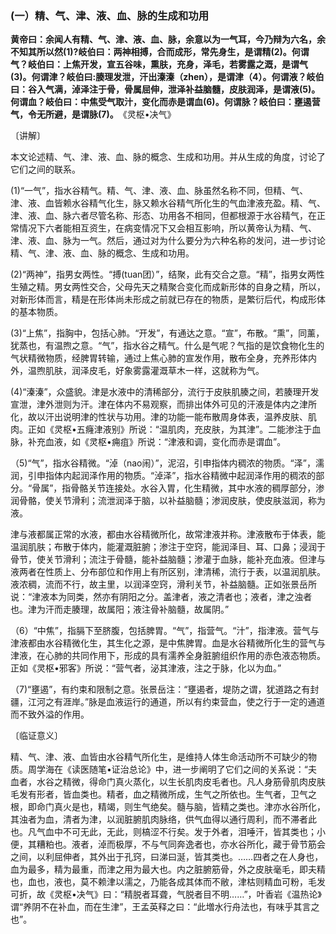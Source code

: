 ### (一）精、气、津、液、血、脉的生成和功用

**黄帝曰：余闻人有精、气、津、液、血、脉，余意以为一气耳，今乃辩为六名，余不知其所以然(1)?岐伯曰：两神相搏，合而成形，常先身生，是谓精(2)。何谓气？岐伯曰：上焦开发，宣五谷味，熏肤，充身，泽毛，若雾露之溉，是谓气(3)。何谓津？岐伯曰:腠理发泄，汗出溱溱（zhen），是谓津（4）。何谓液？岐伯曰：谷入气满，淖泽注于骨，骨属屈伸，泄泽补益脑髓，皮肤润泽，是谓液(5)。何谓血？岐伯曰：中焦受气取汁，变化而赤是谓血(6)。何谓脉？岐伯曰：壅遏营气，令无所避，是谓脉(7)。**
​ 《灵枢•决气》

〔讲解〕

本文论述精、气、津、液、血、脉的概念、生成和功用。并从生成的角度，讨论了它们之间的联系。

(1)“一气”，指水谷精气。精、气、津、液、血、脉虽然名称不同，但精、气、津、液、血皆赖水谷精气化生，脉又赖水谷精气所化生的气血津液充盈。精、气、津、液、血、脉六者尽管名称、形态、功用各不相同，但都根源于水谷精气，在正常情况下六者能相互资生，在病变情况下又会相互影响，所以黄帝认为精、气、津、液、血、脉为一气。然后，通过对为什么要分为六种名称的发问，进一步讨论精、气、津、液、血、脉的概念、生成和功用。

(2)“两神”，指男女两性。“搏(tuan团）”，结聚，此有交合之意。“精”，指男女两性生殖之精。男女两性交合，父母先天之精聚合变化而成新形体的自身之精，所以，对新形体而言，精是在形体尚未形成之前就已存在的物质，是繁衍后代，构成形体的基本物质。

(3)“上焦”，指胸中，包括心肺。“开发”，有通达之意。“宣”，布散。“熏”，同薰，犹蒸也，有温煦之意。“气”，指水谷之精气。什么是气呢？气指的是饮食物化生的气状精微物质，经脾胃转输，通过上焦心肺的宣发作用，散布全身，充养形体内外，温煦肌肤，润泽皮毛，好象雾露灌溉草木一样，这就称为气。

(4)“溱溱”，众盛貌。津是水液中的清稀部分，流行于皮肤肌腠之间，若腠理开发宣泄，津外泄则为汗。津在体内不易观察，而排出体外可见的汗液是体内之津所化，故以汗出说明津的性状与功用。津的功能一能布散周身体表，温养皮肤、肌肉。正如《灵枢•五癃津液别》所说：“温肌肉，充皮肤，为其津”。二能渗注于血脉，补充血液，如《灵枢•痈疽》所说：“津液和调，变化而赤是谓血”。

（5)“气”，指水谷精微。“淖（nao闹）”，泥沼，引申指体内稠浓的物质。“泽”，濡润，引申指体内起润泽作用的物质。“淖泽”，指水谷精微中起润泽作用的稠浓的部分。“骨属”，指骨骼关节连接处。水谷入胃，化生精微，其中水液的稠厚部分，渗润骨骼，使关节滑利；流泄润泽于脑，以补益脑髓；渗润皮肤，使皮肤滋润，称为液。

津与液都属正常的水液，都由水谷精微所化，故常津液并称。津液散布于体表，能温润肌肤；布散于体内，能灌溉脏腑；渗注于空窍，能润泽目、耳、口鼻；浸润于骨节，使关节滑利；流注于骨髓，能补益脑髓；渗灌于血脉，能补充血液。但津与液两者在性质上、分布部位和作用上有所区别，津清稀，流行于表，以温润肌肤。液浓稠，流而不行，故主里，以润泽空窍，滑利关节，补益脑髓。正如张景岳所说：“津液本为同类，然亦有阴阳之分。盖津者，液之清者也；液者，津之浊者也。津为汗而走腠理，故属阳；液注骨补脑髓，故属阴。”

（6）“中焦”，指膈下至脐腹，包括脾胃。“气”，指营气。“汁”，指津液。营气与津液都由水谷精微化生，其生化之源，是中焦脾胃。血是水谷精微所化生的营气与津液，在心肺的共同作用下，形成的具有濡养全身脏腑组织作用的赤色液态物质。正如《灵枢•邪客》所说：“营气者，泌其津液，注之于脉，化以为血。”

（7)“壅遏”，有约束和限制之意。张景岳注：“壅遏者，堤防之谓，犹道路之有封疆，江河之有涯岸。”脉是血液运行的通道，所以有约束营血，使之行于一定的通道而不致外溢的作用。

〔临证意义〕

精、气、津、液、血皆由水谷精气所化生，是维持人体生命活动所不可缺少的物质。周学海在《读医随笔•证治总论》中，进一步阐明了它们之间的关系说：“夫血者，水谷之精微，得命门真火蒸化，以生长肌肉皮毛者也。凡人身筋骨肌肉皮肤毛发有形者，皆血类也。精者，血之精微所成，生气之所依也。生气者，卫气之根，即命门真火是也，精竭，则生气绝矣。髓与脑，皆精之类也。津亦水谷所化，其浊者为血，清者为津，以润脏腑肌肉脉络，供气血得以通行周利，而不滞者此也。凡气血中不可无此，无此，则槁涩不行矣。发于外者，泪唾汗，皆其类也；小便，其糟粕也。液者，淖而极厚，不与气同奔逸者也，亦水谷所化，藏于骨节筋会之间，以利屈伸者，其外出于孔窍，曰涕曰涎，皆其类也。……四者之在人身也，血为最多，精为最重，而津之用为最大也。内之脏腑筋骨，外之皮肤毫毛，即夫精也，血也，液也，莫不赖津以濡之，乃能各成其体而不敝，津枯则精血可粉，毛发可折，故《灵枢•决气》曰：“精脱者耳聋，气脱者目不明……”，叶香岩《温热论》谓“养阴不在补血，而在生津”，王孟英释之曰：“此増水行舟法也，有味乎其言之也”。

